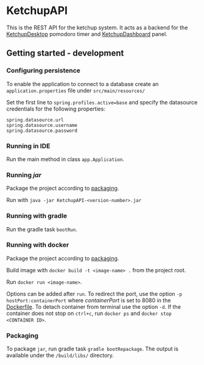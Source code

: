 # KetchupAPI

This is the REST API for the ketchup system. 
It acts as a backend for the 
[KetchupDesktop](https://github.com/softish/KetchupDesktop) pomodoro timer 
and [KetchupDashboard](https://github.com/softish/KetchupDashboard) panel.

## Getting started - development

### Configuring persistence
To enable the application to connect to a database 
create an `application.properties` file under
`src/main/resources/`

Set the first line to `spring.profiles.active=base` 
and specify the datasource credentials for the following properties:

    spring.datasource.url
    spring.datasource.username
    spring.datasource.password

### Running in IDE
Run the main method in class `app.Application`.

### Running *jar*
Package the project according to [packaging](./README.md#packaging).

Run with `java -jar KetchupAPI-<version-number>.jar`

### Running with gradle
Run the gradle task `bootRun`.

### Running with docker
Package the project according to [packaging](./README.md#packaging).

Build image with `docker build -t <image-name> .` from the project root.

Run `docker run <image-name>`. 

Options can be added after `run`. 
To redirect the port, use the option `-p hostPort:containerPort` where *containerPort* is set to 8080 in the [Dockerfile](./Dockerfile).
To detach container from terminal use the option `-d`.
If the container does not stop on `ctrl+c`, run `docker ps` and `docker stop <CONTAINER ID>`.

### Packaging
To package `jar`, run gradle task `gradle bootRepackage`. 
The output is available under the `/build/libs/` directory.

